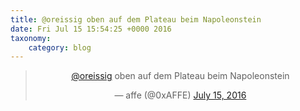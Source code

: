 ```yaml
---
title: @oreissig oben auf dem Plateau beim Napoleonstein
date: Fri Jul 15 15:54:25 +0000 2016
taxonomy:
    category: blog
---
```

<blockquote class="twitter-tweet" align="center"><p lang="de" dir="ltr"><a href="https://twitter.com/oreissig">@oreissig</a> oben auf dem Plateau beim Napoleonstein</p>&mdash; affe (@0xAFFE) <a href="https://twitter.com/0xAFFE/status/753981051450585088">July 15, 2016</a></blockquote>
